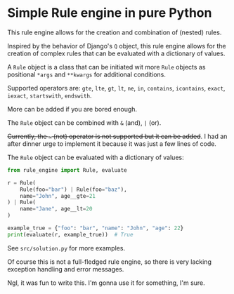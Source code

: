 # Simple Rule engine in pure Python

This rule engine allows for the creation and combination of (nested) rules.

Inspired by the behavior of Django's `Q` object, this rule engine allows for the creation of complex rules that can be evaluated with a dictionary of values.

A `Rule` object is a class that can be initiated wit more `Rule` objects as positional `*args`
and `**kwargs` for additional conditions.

Supported operators are: `gte`, `lte`, `gt`, `lt`, `ne`, `in`, `contains`, `icontains`, `exact`, `iexact`, `startswith`, `endswith`.

More can be added if you are bored enough.

The `Rule` object can be combined with `&` (and), `|` (or).

~~Currently, the `~` (not) operator is not supported but it can be added~~.
I had an after dinner urge to implement it because it was just a few lines of code.

The `Rule` object can be evaluated with a dictionary of values:

```python
from rule_engine import Rule, evaluate

r = Rule(
    Rule(foo="bar") | Rule(foo="baz"),
    name="John", age__gte=21
) | Rule(
    name="Jane", age__lt=20
)

example_true = {"foo": "bar", "name": "John", "age": 22}
print(evaluate(r, example_true))  # True
```

See `src/solution.py` for more examples.

Of course this is not a full-fledged rule engine, so there is very lacking exception handling and error messages.

Ngl, it was fun to write this. I'm gonna use it for something, I'm sure.
